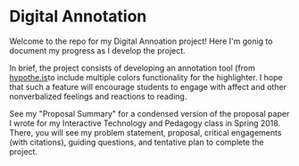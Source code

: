 # Digital Annotation

Welcome to the repo for my Digital Annoation project! Here I'm gonig to document my progress as I develop the project.

In brief, the project consists of developing an annotation tool (from [hypothe.is](https://web.hypothes.is/)to include multiple colors functionality for the highlighter. I hope that such a feature will encourage students to engage with affect and other nonverbalized feelings and reactions to reading.

See my "Proposal Summary" for a condensed version of the proposal paper I wrote for my Interactive Technology and Pedagogy class in Spring 2018. There, you will see my problem statement, proposal, critical engagements (with citations), guiding questions, and tentative plan to complete the project.